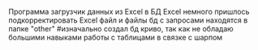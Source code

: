 Программа загрузчик данных из Excel в БД 
Excel немного пришлось подкорректировать
Excel файл и файлы бд с запросами находятся в папке "other"
 #изначально создал бд криво, так как не обладаю большими навыками работы с таблицами в связке с шарпом 
